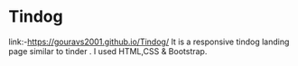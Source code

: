 # Tindog
link:-https://gouravs2001.github.io/Tindog/
It is a responsive tindog landing page similar to tinder .
I used HTML,CSS & Bootstrap. 
